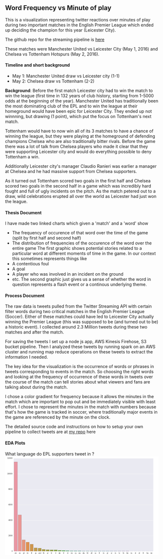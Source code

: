 ## Word Frequency vs Minute of play 

This is a visualization representing twitter reactions over minutes of play during two important matches in the English Premier League which ended up deciding the champion for this year (Leicester City). 

The github repo for the streaming pipeline is [here](https://github.com/mickeykedia/EPL-Twitter) 

These matches were Manchester United vs Leicester City (May 1, 2016) and Chelsea vs Tottenham Hotspurs (May 2, 2016).

#### Timeline and short background
- May 1: Manchester United draw vs Leicester city (1-1) 
- May 2: Chelsea draw vs Tottenham (2-2) 

**Background**: Before the first match Leicester city had to win the match to win the league (first time in 132 years of club history, starting from 1-5000 odds at the beginning of the year). Manchester United has traditionally been the most dominating club of the EPL and to win the league at their homeground would have been epic for Leicester City. 
They ended up not winnning, but drawing (1 point), which put the focus on Tottenham's next match. 

Tottenham would have to now win all of its 3 matches to have a chance of winning the league, but they were playing at the homeground of defending champions Chelsea who are also traditionally bitter rivals. Before the game there was a lot of talk from Chelsea players who made it clear that they were supporting Leicester city and would do everything possible to deny Tottenham a win. 

Additionally Leicester city's manager Claudio Ranieri was earlier a manager at Chelsea and he had massive support from Chelsea supporters. 

As it turned out Tottenham scored two goals in the first half and Chelsea scored two goals in the second half in a game which was incredibly hard fought and full of ugly incidents on the pitch. As the match petered out to a draw, wild celebrations erupted all over the world as Leicester had just won the league. 

#### Thesis Document

I have made two linked charts which given a 'match' and a 'word' show 
- The frequency of occurence of that word over the time of the game (split by first half and second half)
- The distribution of frequencies of the occurence of the word over the entire game 
The first graphic shows potential stories related to a particular word at different moments of time in the game. In our context this sometimes represents things like
- A contentious foul
- A goal
- A player who was involved in an incident on the ground
- etc. 
The second graphic just gives us a sense of whether the word in question represents a flash event or a continous underlying theme. 


#### Process Document

The raw data is tweets pulled from the Twitter Streaming API with certain filter words during two critical matches in the English Premier League (Soccer). Either of these matches could have led to Leicester City actually winning the Premier League (this was supposed to be (and turned out to be) a historic event). I collected around 2.3 Million tweets during these two matches and after the match. 

For saving the tweets I set up a node js app, AWS Kinesis Firehose, S3 bucket pipeline. Then I analyzed these tweets by running spark on an AWS cluster and running map reduce operations on these tweets to extract the information I needed. 

The key idea for the visualization is the occurrence of words or phrases in tweets corresponding to events in the match. So choosing the right words and looking at the frequency of occurrence of these words in tweets over the course of the match can tell stories about what viewers and fans are talking about during the match. 

I chose a color gradient for frequency because it allows the minutes in the match which are important to pop out and be immediately visible with least effort. I chose to represent the minutes in the match with numbers because that's how the game is tracked in soccer, where traditionally major events in the game are referenced by the minute on the clock. 

The detailed source code and instructions on how to setup your own pipeline to collect tweets are at [my repo](https://github.com/mickeykedia/EPL-Twitter) here

#### EDA Plots 

What language do EPL supporters tweet in ?
![](eda_1.png "Language breakdown of the Tweets (sample)")
